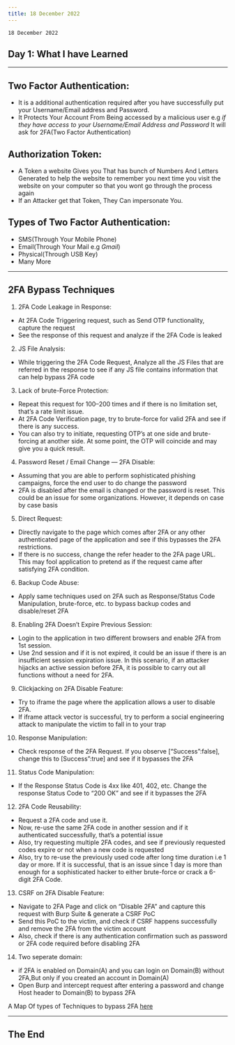 ```yaml
---
title: 18 December 2022
---
```


`18 December 2022`

## **Day 1: What I have Learned**

* * *

## **Two Factor Authentication**:

- It is a additional authentication required after you have successfully put your Username/Email address and Password.
- It Protects Your Account From Being accessed by a malicious user e.g *if they have access to your Username/Email Address and Password* It will ask for 2FA(Two Factor Authentication)

## **Authorization Token**:

- A Token a website Gives you That has bunch of Numbers And Letters Generated to help the website to remember you next time you visit the website on your computer so that you wont go through the process again
- If an Attacker get that Token, They Can impersonate You.

## **Types of Two Factor Authentication**:

- SMS(Through Your Mobile Phone)
- Email(Through Your Mail e.g *Gmail*)
- Physical(Through USB Key)
- Many More

* * *

## **2FA Bypass Techniques**

1.  2FA Code Leakage in Response:

- At 2FA Code Triggering request, such as Send OTP functionality, capture the request
- See the response of this request and analyze if the 2FA Code is leaked

2.  JS File Analysis:

- While triggering the 2FA Code Request, Analyze all the JS Files that are referred in the response to see if any JS file contains information that can help bypass 2FA code

3.  Lack of brute-Force Protection:

- Repeat this request for 100–200 times and if there is no limitation set, that’s a rate limit issue.
- At 2FA Code Verification page, try to brute-force for valid 2FA and see if there is any success.
- You can also try to initiate, requesting OTP’s at one side and brute-forcing at another side. At some point, the OTP will coincide and may give you a quick result.

4.  Password Reset / Email Change — 2FA Disable:

- Assuming that you are able to perform sophisticated phishing campaigns, force the end user to do change the password
- 2FA is disabled after the email is changed or the password is reset. This could be an issue for some organizations. However, it depends on case by case basis

5.  Direct Request:

- Directly navigate to the page which comes after 2FA or any other authenticated page of the application and see if this bypasses the 2FA restrictions.
- If there is no success, change the refer header to the 2FA page URL. This may fool application to pretend as if the request came after satisfying 2FA condition.

6.  Backup Code Abuse:

- Apply same techniques used on 2FA such as Response/Status Code Manipulation, brute-force, etc. to bypass backup codes and disable/reset 2FA

8.  Enabling 2FA Doesn’t Expire Previous Session:

- Login to the application in two different browsers and enable 2FA from 1st session.
- Use 2nd session and if it is not expired, it could be an issue if there is an insufficient session expiration issue. In this scenario, if an attacker hijacks an active session before 2FA, it is possible to carry out all functions without a need for 2FA.

9.  Clickjacking on 2FA Disable Feature:

- Try to iframe the page where the application allows a user to disable 2FA.
- If iframe attack vector is successful, try to perform a social engineering attack to manipulate the victim to fall in to your trap

10. Response Manipulation:

- Check response of the 2FA Request.
    If you observe \[“Success”:false\], change this to \[Success”:true\] and see if it bypasses the 2FA

11. Status Code Manipulation:

- If the Response Status Code is 4xx like 401, 402, etc.
    Change the response Status Code to “200 OK” and see if it bypasses the 2FA

12. 2FA Code Reusability:

- Request a 2FA code and use it.
- Now, re-use the same 2FA code in another session and if it authenticated successfully, that’s a potential issue
- Also, try requesting multiple 2FA codes, and see if previously requested codes expire or not when a new code is requested
- Also, try to re-use the previously used code after long time duration i.e 1 day or more. If it is successful, that is an issue since 1 day is more than enough for a sophisticated hacker to either brute-force or crack a 6-digit 2FA Code.

13. CSRF on 2FA Disable Feature:

- Navigate to 2FA Page and click on “Disable 2FA” and capture this request with Burp Suite & generate a CSRF PoC
- Send this PoC to the victim, and check if CSRF happens successfully and remove the 2FA from the victim account
- Also, check if there is any authentication confirmation such as password or 2FA code required before disabling 2FA

14. Two seperate domain:

- if 2FA is enabled on Domain(A) and you can login on Domain(B) without 2FA,But only if you created an account in Domain(A)
- Open Burp and intercept request after entering a password and change Host header to Domain(B) to bypass 2FA

A Map Of types of Techniques to bypass 2FA
[here](https://xmind.app/m/8Hkymg/)

* * *

## **The End**
